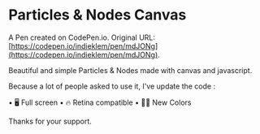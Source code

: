 # Particles & Nodes Canvas

A Pen created on CodePen.io. Original URL: [https://codepen.io/indieklem/pen/mdJONg](https://codepen.io/indieklem/pen/mdJONg).

Beautiful and simple Particles & Nodes made with canvas and javascript.

Because a lot of people asked to use it, I've update the code :

• 🖥 Full screen 
• 🔥 Retina compatible 
• 👌🏻 New Colors 

Thanks for your support. 